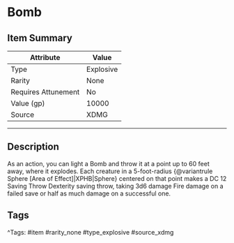 # Bomb

## Item Summary

| Attribute            | Value                        |
|----------------------|------------------------------|
| Type                 | Explosive |
| Rarity               | None             |
| Requires Attunement  | No                |
| Value (gp)           | 10000    |
| Source               | XDMG |

---

## Description

As an action, you can light a Bomb and throw it at a point up to 60 feet away, where it explodes. Each creature in a 5-foot-radius {@variantrule Sphere [Area of Effect]|XPHB|Sphere} centered on that point makes a DC 12 Saving Throw Dexterity saving throw, taking 3d6 damage Fire damage on a failed save or half as much damage on a successful one.

## Tags

^Tags: #item #rarity_none #type_explosive #source_xdmg